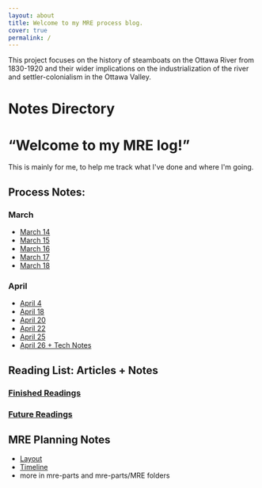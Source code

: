 ```yaml
---
layout: about
title: Welcome to my MRE process blog.
cover: true
permalink: /
---
```


<style>
@media ( max-width : 800px) {
    .resize1 {
        width: 150px !important;
    }
    .resize2 {
        display: none !important;
    }
}
</style>

This project focuses on the history of steamboats on the Ottawa River from 1830-1920 and their wider implications on the industrialization of the river and settler-colonialism in the Ottawa Valley. 

# Notes Directory

# “Welcome to my MRE log!”
This is mainly for me, to help me track what I've done and where I'm going.

## Process Notes:
### March
- [March 14](/process-notes/March/mar14.md)
- [March 15](/process-notes/March/mar15.md)
- [March 16](/process-notes/March/mar16.md)
- [March 17](/process-notes/March/mar17.md)
- [March 18](/process-notes/March/mar18.md)

### April
- [April 4](/process-notes/April/apr4.md)
- [April 18](/process-notes/April/apr18.md)
- [April 20](/process-notes/April/apr20.md)
- [April 22](/process-notes/April/apr22.md)
- [April 25](/process-notes/April/apr25.md)
- [April 26 + Tech Notes](/process-notes/April/technotes-apr26.md)

## Reading List: Articles + Notes
### [Finished Readings](/readings/reading-list.md)

### [Future Readings](/readings/to-do.md)

## MRE Planning Notes
- [Layout](/mre-parts/layout.md)
- [Timeline](/mre-parts/timeline.md)
- more in mre-parts and mre-parts/MRE folders
